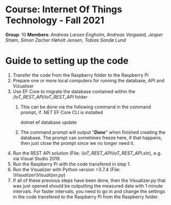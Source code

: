 
# Course: Internet Of Things Technology - Fall 2021

**Group**: 10
**Members**: *Andreas Larsen Engholm, Andreas Vorgaard, Jesper Strøm, Simon Zacher Høholt Jensen, Tobias Sandø Lund*

# Guide to setting up the code
1. Transfer the code from the Raspberry folder to the Raspberry Pi
2. Prepare one or more local computers for running the database, API and Vizualiser
3. Use EF Core to migrate the database contained within the */IoT_REST_API/IoT_REST_API* folder
    1. This can be done via the following command in the command prompt, if .NET EF Core CLI is installed 

        dotnet ef database update

    2. The command prompt will output "***Done***" when finished creating the database. The prompt can sometimes freeze here, if that happens, then just close the prompt since we no longer need it.
4. Run the REST API solution (File: *\IoT_REST_API\IoT_REST_API.sln*), e.g. via Visual Studio 2019.
5. Run the Raspberry Pi with the code transfered in step 1.
6. Run the Visualizer with Python version >3.7.4 (File: *\Visualizer\Visualizer.py*)
7. If all of these previous steps have been done, then the Visualizer.py that was just opened should be outputting the measured data with 1 minute intervals. For faster intervals, you need to go in and change the settings in the code transfered to the Raspberry Pi from the Raspberry folder.
